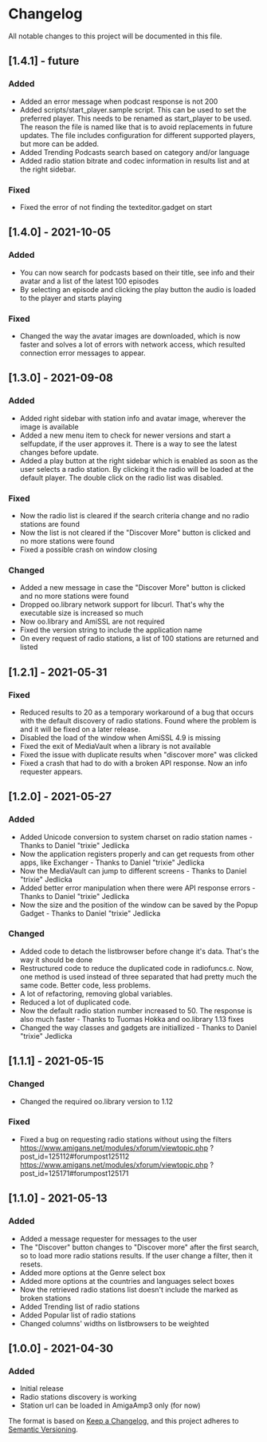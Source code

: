 # Changelog
All notable changes to this project will be documented in this file.

## [1.4.1] - future
### Added
- Added an error message when podcast response is not 200
- Added scripts/start_player.sample script. This can be used to set the
  preferred player. This needs to be renamed as start_player to be used.
  The reason the file is named like that is to avoid replacements in
  future updates.
  The file includes configuration for different supported players, but
  more can be added.
- Added Trending Podcasts search based on category and/or language
- Added radio station bitrate and codec information in results list
  and at the right sidebar.

### Fixed
- Fixed the error of not finding the texteditor.gadget on start


## [1.4.0] - 2021-10-05
### Added
- You can now search for podcasts based on their title, see info
  and their avatar and a list of the latest 100 episodes
- By selecting an episode and clicking the play button the audio
  is loaded to the player and starts playing

### Fixed
- Changed the way the avatar images are downloaded, which is now
  faster and solves a lot of errors with network access, which
  resulted connection error messages to appear.


## [1.3.0] - 2021-09-08
### Added
- Added right sidebar with station info and avatar image, wherever
  the image is available
- Added a new menu item to check for newer versions and start a
  selfupdate, if the user approves it. There is a way to see the
  latest changes before update.
- Added a play button at the right sidebar which is enabled as soon
  as the user selects a radio station. By clicking it the radio will
  be loaded at the default player. The double click on the radio
  list was disabled.

### Fixed
- Now the radio list is cleared if the search criteria change and
  no radio stations are found
- Now the list is not cleared if the "Discover More" button is
  clicked and no more stations were found
- Fixed a possible crash on window closing

### Changed
- Added a new message in case the "Discover More" button is clicked
  and no more stations were found
- Dropped oo.library network support for libcurl. That's why the
  executable size is increased so much
- Now oo.library and AmiSSL are not required
- Fixed the version string to include the application name
- On every request of radio stations, a list of 100 stations are
  returned and listed

## [1.2.1] - 2021-05-31
### Fixed
- Reduced results to 20 as a temporary workaround of a bug that
  occurs with the default discovery of radio stations. Found where
  the problem is and it will be fixed on a later release.
- Disabled the load of the window when AmiSSL 4.9 is missing
- Fixed the exit of MediaVault when a library is not available
- Fixed the issue with duplicate results when "discover more" was
  clicked
- Fixed a crash that had to do with a broken API response. Now an
  info requester appears.

## [1.2.0] - 2021-05-27
### Added
- Added Unicode conversion to system charset on radio station
  names - Thanks to Daniel "trixie" Jedlicka
- Now the application registers properly and can get requests from
  other apps, like Exchanger - Thanks to Daniel "trixie" Jedlicka
- Now the MediaVault can jump to different screens - Thanks to
  Daniel "trixie" Jedlicka
- Added better error manipulation when there were API response
  errors - Thanks to Daniel "trixie" Jedlicka
- Now the size and the position of the window can be saved by the
  Popup Gadget - Thanks to Daniel "trixie" Jedlicka

### Changed
- Added code to detach the listbrowser before change it's data.
  That's the way it should be done
- Restructured code to reduce the duplicated code in radiofuncs.c.
  Now, one method is used instead of three separated that had pretty
  much the same code. Better code, less problems.
- A lot of refactoring, removing global variables.
- Reduced a lot of duplicated code.
- Now the default radio station number increased to 50. The response
  is also much faster - Thanks to Tuomas Hokka and oo.library 1.13
  fixes
- Changed the way classes and gadgets are initiallized - Thanks to
  Daniel "trixie" Jedlicka

## [1.1.1] - 2021-05-15
### Changed
- Changed the required oo.library version to 1.12

### Fixed
- Fixed a bug on requesting radio stations without using the filters
  https://www.amigans.net/modules/xforum/viewtopic.php
    ?post_id=125112#forumpost125112
  https://www.amigans.net/modules/xforum/viewtopic.php
    ?post_id=125171#forumpost125171

## [1.1.0] - 2021-05-13
### Added
- Added a message requester for messages to the user
- The "Discover" button changes to "Discover more" after the first
  search, so to load more radio stations results. If the user change
  a filter, then it resets.
- Added more options at the Genre select box
- Added more options at the countries and languages select boxes
- Now the retrieved radio stations list doesn't include the marked
  as broken stations
- Added Trending list of radio stations
- Added Popular list of radio stations
- Changed columns' widths on listbrowsers to be weighted

## [1.0.0] - 2021-04-30
### Added
- Initial release
- Radio stations discovery is working
- Station url can be loaded in AmigaAmp3 only (for now)



The format is based on
[Keep a Changelog](https://keepachangelog.com/en/1.0.0/),
and this project adheres to
[Semantic Versioning](https://semver.org/spec/v2.0.0.html).
